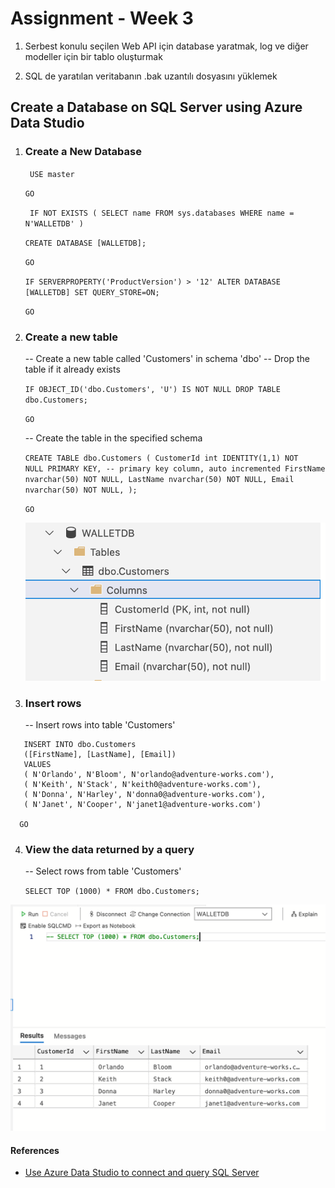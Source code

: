 # Assignment - Week 3

1. Serbest konulu seçilen Web API için database yaratmak, log ve diğer modeller için bir tablo oluşturmak

2. SQL de yaratılan veritabanın .bak uzantılı dosyasını yüklemek

## Create a Database on SQL Server using Azure Data Studio

1. ### Create a New Database

   <code> USE master </code>

   <code>GO</code>

   <code> IF NOT EXISTS (
   SELECT name
   FROM sys.databases
   WHERE name = N'WALLETDB'
   )</code>

   <code>CREATE DATABASE [WALLETDB];</code>

   <code>GO</code>

   <code>IF SERVERPROPERTY('ProductVersion') > '12'
   ALTER DATABASE [WALLETDB] SET QUERY_STORE=ON;</code>

   <code>GO</code>

2. ### Create a new table

   -- Create a new table called 'Customers' in schema 'dbo'
   -- Drop the table if it already exists

   <code>IF OBJECT_ID('dbo.Customers', 'U') IS NOT NULL
   DROP TABLE dbo.Customers;</code>

   <code>GO</code>

   -- Create the table in the specified schema

   <code>CREATE TABLE dbo.Customers
   (
   CustomerId int IDENTITY(1,1) NOT NULL PRIMARY KEY, -- primary key column, auto incremented
   FirstName nvarchar(50) NOT NULL,
   LastName nvarchar(50) NOT NULL,
   Email nvarchar(50) NOT NULL,
   );</code>

   <code>GO</code>

   ![select](img/customers-table-columns.png)

3. ### Insert rows

   -- Insert rows into table 'Customers'

```
   INSERT INTO dbo.Customers
   ([FirstName], [LastName], [Email])
   VALUES
   ( N'Orlando', N'Bloom', N'orlando@adventure-works.com'),
   ( N'Keith', N'Stack', N'keith0@adventure-works.com'),
   ( N'Donna', N'Harley', N'donna0@adventure-works.com'),
   ( N'Janet', N'Cooper', N'janet1@adventure-works.com')

  GO
```

4. ### View the data returned by a query

   -- Select rows from table 'Customers'

   <code>SELECT TOP (1000) \* FROM dbo.Customers;</code>

![select](img/select-customers.png)

#### References

- [Use Azure Data Studio to connect and query SQL Server](https://docs.microsoft.com/en-us/sql/azure-data-studio/quickstart-sql-server?view=sql-server-ver15)
